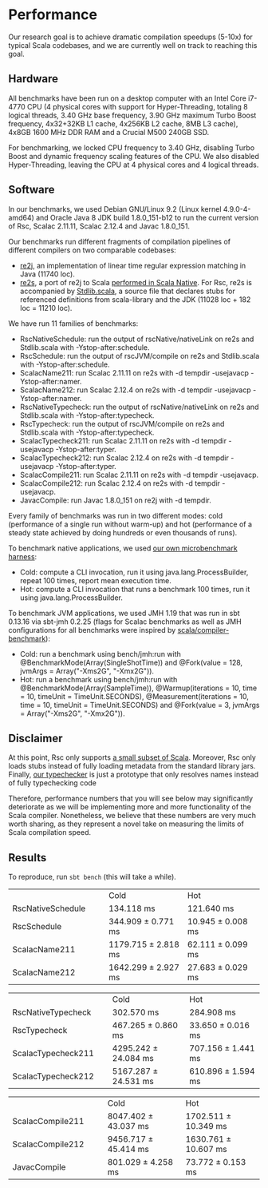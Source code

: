 <!-- Copyright (c) 2017 Twitter, Inc. -->
<!-- Licensed under the Apache License, Version 2.0 (see LICENSE.md). -->

# Performance

Our research goal is to achieve dramatic compilation speedups (5-10x)
for typical Scala codebases, and we are currently well on track to reaching
this goal.

## Hardware

All benchmarks have been run on a desktop computer with an Intel Core
i7-4770 CPU (4 physical cores with support for Hyper-Threading, totaling
8 logical threads, 3.40 GHz base frequency, 3.90 GHz maximum Turbo Boost
frequency, 4x32+32KB L1 cache, 4x256KB L2 cache, 8MB L3 cache),
4x8GB 1600 MHz DDR RAM and a Crucial M500 240GB SSD.

For benchmarking, we locked CPU frequency to 3.40 GHz, disabling Turbo Boost
and dynamic frequency scaling features of the CPU. We also disabled
Hyper-Threading, leaving the CPU at 4 physical cores and 4 logical threads.

## Software

In our benchmarks, we used Debian GNU/Linux 9.2 (Linux kernel 4.9.0-4-amd64)
and Oracle Java 8 JDK build 1.8.0_151-b12 to run the current version of Rsc,
Scalac 2.11.11, Scalac 2.12.4 and Javac 1.8.0_151.

Our benchmarks run different fragments of compilation pipelines of
different compilers on two comparable codebases:
  * [re2j](../examples/re2j/src/main/java/java/util/regex), an implementation
    of linear time regular expression matching in Java (11740 loc).
  * [re2s](../examples/re2s/src/main/scala/java/util/regex), a port of re2j
    to Scala [performed in Scala Native](https://github.com/scala-native/scala-native/pull/894).
    For Rsc, re2s is accompanied by [Stdlib.scala](../stdlib/src/main/scala/Stdlib.scala),
    a source file that declares stubs for referenced definitions from
    scala-library and the JDK (11028 loc + 182 loc = 11210 loc).

We have run 11 families of benchmarks:
  * RscNativeSchedule: run the output of rscNative/nativeLink on re2s
    and Stdlib.scala with -Ystop-after:schedule.
  * RscSchedule: run the output of rscJVM/compile on re2s and Stdlib.scala
    with -Ystop-after:schedule.
  * ScalacName211: run Scalac 2.11.11 on re2s
    with -d tempdir -usejavacp -Ystop-after:namer.
  * ScalacName212: run Scalac 2.12.4 on re2s
    with -d tempdir -usejavacp -Ystop-after:namer.
  * RscNativeTypecheck: run the output of rscNative/nativeLink on re2s
    and Stdlib.scala with -Ystop-after:typecheck.
  * RscTypecheck: run the output of rscJVM/compile on re2s and Stdlib.scala
    with -Ystop-after:typecheck.
  * ScalacTypecheck211: run Scalac 2.11.11 on re2s
    with -d tempdir -usejavacp -Ystop-after:typer.
  * ScalacTypecheck212: run Scalac 2.12.4 on re2s
    with -d tempdir -usejavacp -Ystop-after:typer.
  * ScalacCompile211: run Scalac 2.11.11 on re2s
    with -d tempdir -usejavacp.
  * ScalacCompile212: run Scalac 2.12.4 on re2s
    with -d tempdir -usejavacp.
  * JavacCompile: run Javac 1.8.0_151 on re2j
    with -d tempdir.

Every family of benchmarks was run in two different modes: cold (performance
of a single run without warm-up) and hot (performance of a steady state achieved
by doing hundreds or even thousands of runs).

To benchmark native applications, we used
[our own microbenchmark harness](../bench/rsc/jvm/src/main/scala/rsc/bench/RscNativeTypecheck.scala):
  * Cold: compute a CLI invocation, run it using java.lang.ProcessBuilder,
    repeat 100 times, report mean execution time.
  * Hot: compute a CLI invocation that runs a benchmark 100 times,
    run it using java.lang.ProcessBuilder.

To benchmark JVM applications, we used JMH 1.19 that was run in sbt 0.13.16
via sbt-jmh 0.2.25 (flags for Scalac benchmarks as
well as JMH configurations for all benchmarks were inspired by
[scala/compiler-benchmark](https://github.com/scala/compiler-benchmark)):
  * Cold: run a benchmark using bench/jmh:run with @BenchmarkMode(Array(SingleShotTime))
    and @Fork(value = 128, jvmArgs = Array("-Xms2G", "-Xmx2G")).
  * Hot: run a benchmark using bench/jmh:run with @BenchmarkMode(Array(SampleTime)),
    @Warmup(iterations = 10, time = 10, timeUnit = TimeUnit.SECONDS),
    @Measurement(iterations = 10, time = 10, timeUnit = TimeUnit.SECONDS) and
    @Fork(value = 3, jvmArgs = Array("-Xms2G", "-Xmx2G")).

## Disclaimer

At this point, Rsc only supports [a small subset of Scala](language.md).
Moreover, Rsc only loads stubs instead of fully loading metadata from
the standard library jars. Finally, [our typechecker](compiler.md) is just
a prototype that only resolves names instead of fully typechecking code

Therefore, performance numbers that you will see below may significantly
deteriorate as we will be implementing more and more functionality of
the Scala compiler. Nonetheless, we believe that these numbers are
very much worth sharing, as they represent a novel take on measuring
the limits of Scala compilation speed.

## Results

To reproduce, run `sbt bench` (this will take a while).

<table>
  <th>
    <td>Cold</td>
    <td>Hot</td>
  </th>
  <tr>
    <td width="208px">RscNativeSchedule</td>
    <td width="208px">134.118 ms</td>
    <td width="208px">121.640 ms</td>
  </tr>
  <tr>
    <td>RscSchedule</td>
    <td>344.909 ± 0.771 ms</td>
    <td>10.945 ± 0.008 ms</td>
  </tr>
  <tr>
    <td>ScalacName211</td>
    <td>1179.715 ± 2.818 ms</td>
    <td>62.111 ± 0.099 ms</td>
  </tr>
  <tr>
    <td>ScalacName212</td>
    <td>1642.299 ± 2.927 ms</td>
    <td>27.683 ± 0.029 ms</td>
  </tr>
</table>

<table>
  <th>
    <td>Cold</td>
    <td>Hot</td>
  </th>
  <tr>
    <td width="208px">RscNativeTypecheck</td>
    <td width="208px">302.570 ms</td>
    <td width="208px">284.908 ms</td>
  </tr>
  <tr>
    <td>RscTypecheck</td>
    <td>467.265 ± 0.860 ms</td>
    <td>33.650 ± 0.016 ms</td>
  </tr>
  <tr>
    <td>ScalacTypecheck211</td>
    <td>4295.242 ± 24.084 ms</td>
    <td>707.156 ± 1.441 ms</td>
  </tr>
  <tr>
    <td>ScalacTypecheck212</td>
    <td>5167.287 ± 24.531 ms</td>
    <td>610.896 ± 1.594 ms</td>
  </tr>
</table>

<table>
  <th>
    <td>Cold</td>
    <td>Hot</td>
  </th>
  <tr>
    <td width="208px">ScalacCompile211</td>
    <td width="208px">8047.402 ± 43.037 ms</td>
    <td width="208px">1702.511 ± 10.349 ms</td>
  </tr>
  <tr>
    <td>ScalacCompile212</td>
    <td>9456.717 ± 45.414 ms</td>
    <td>1630.761 ± 10.607 ms</td>
  </tr>
  <tr>
    <td>JavacCompile</td>
    <td>801.029 ± 4.258 ms</td>
    <td>73.772 ± 0.153 ms</td>
  </tr>
</table>
